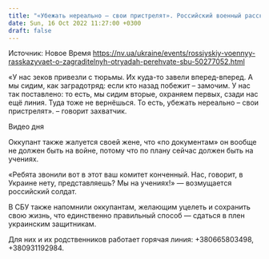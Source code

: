 ```yaml
---
title: "«Убежать нереально — свои пристрелят». Российский военный рассказывает о работе заградительных отрядов — перехват"
date: Sun, 16 Oct 2022 11:27:00 +0300
draft: false
---
```

Источник: Новое Время https://nv.ua/ukraine/events/rossiyskiy-voennyy-rasskazyvaet-o-zagraditelnyh-otryadah-perehvate-sbu-50277052.html


 «У нас зеков привезли с тюрьмы. Их куда-то завели вперед-вперед. А мы сидим, как заградотряд: если кто назад побежит – замочим. У нас так поставлено: то есть, мы сидим вторые, охраняем первых, сзади нас ещё линия. Туда тоже не вернёшься. То есть, убежать нереально – свои пристрелят». – говорит захватчик.

 Видео дня   

Оккупант также жалуется своей жене, что «по документам» он вообще не должен быть на войне, потому что по плану сейчас должен быть на учениях.

«Ребята звонили вот в этот ваш комитет конченный. Нас, говорит, в Украине нету, представляешь? Мы на учениях!» — возмущается российский солдат.

В СБУ также напомнили оккупантам, желающим уцелеть и сохранить свою жизнь, что единственно правильный способ — сдаться в плен украинским защитникам.

 Для них и их родственников работает горячая линия: +380665803498, +380931192984.
